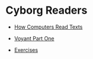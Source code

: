 # Cyborg Readers

* [How Computers Read Texts](/cyborg-readers/computer-reading.md)

* [Voyant Part One](/cyborg-readers/voyant-part-one.md)

* [Exercises](/cyborg-readers/exercises.md)